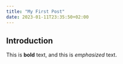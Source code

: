 ```yaml
---
title: "My First Post"
date: 2023-01-11T23:35:50+02:00
---
```

## Introduction

This is **bold** text, and this is *emphasized* text.



